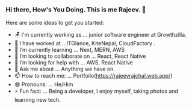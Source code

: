 ### Hi there, How's You Doing. This is me Rajeev.  👋

Here are some ideas to get you started:
- 🪑 I'm currently working as ... junior software engineer at Growthzilla.
- 🔭 I have worked at ...ITGlance, KiteNepal, CloudFactory .
- 🌱 I’m currently learning ... Next, MERN, AWS 
- 👯 I’m looking to collaborate on ... React, React Native
- 🤔 I’m looking for help with ... AWS, React Native
- 💬 Ask me about ... Anything we have on. 
- 📫 How to reach me: ... Portfoilo(https://rajeevrajchal.web.app/)
- 😄 Pronouns: ... He/Him 
- ⚡ Fun fact: ... Being a developer, I enjoy myself, taking photos and learning new tech.

